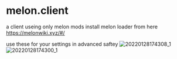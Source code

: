 # melon.client
a client useing only melon mods
install melon loader from here https://melonwiki.xyz/#/

use these for your settings in advanced saftey 
![20220128174308_1](https://user-images.githubusercontent.com/93588803/151642340-8edfc2f9-76d5-45a6-87fd-fbb0cef7f815.jpeg)
![20220128174300_1](https://user-images.githubusercontent.com/93588803/151642341-32c1a840-e625-436e-b46c-7764fb925ac9.jpeg)
